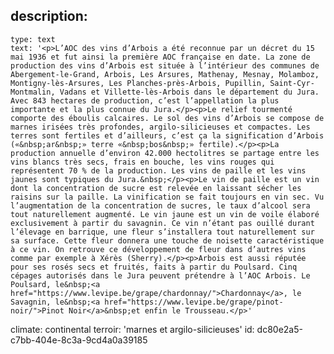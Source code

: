 description:
  -
    type: text
    text: '<p>L’AOC des vins d’Arbois a été reconnue par un décret du 15 mai 1936 et fut ainsi la première AOC française en date. La zone de production des vins d’Arbois est située à l’intérieur des communes de Abergement-le-Grand, Arbois, Les Arsures, Mathenay, Mesnay, Molamboz, Montigny-lès-Arsures, Les Planches-près-Arbois, Pupillin, Saint-Cyr-Montmalin, Vadans et Villette-lès-Arbois dans le département du Jura. Avec 843 hectares de production, c’est l’appellation la plus importante et la plus connue du Jura.</p><p>Le relief tourmenté comporte des éboulis calcaires. Le sol des vins d’Arbois se compose de marnes irisées très profondes, argilo-silicieuses et compactes. Les terres sont fertiles et d’ailleurs, c’est ça la signification d’Arbois («&nbsp;ar&nbsp;» terre «&nbsp;bos&nbsp;» fertile).</p><p>La production annuelle d’environ 42.000 hectolitres se partage entre les vins blancs très secs, frais en bouche, les vins rouges qui représentent 70 % de la production. Les vins de paille et les vins jaunes sont typiques du Jura.&nbsp;</p><p>Le vin de paille est un vin dont la concentration de sucre est relevée en laissant sécher les raisins sur la paille. La vinification se fait toujours en vin sec. Vu l’augmentation de la concentration de sucres, le taux d’alcool sera tout naturellement augmenté. Le vin jaune est un vin de voile élaboré exclusivement à partir du savagnin. Ce vin n’étant pas ouillé durant l’élevage en barrique, une fleur s’installera tout naturellement sur sa surface. Cette fleur donnera une touche de noisette caractéristique à ce vin. On retrouve ce développement de fleur dans d’autres vins comme par exemple à Xérès (Sherry).</p><p>Arbois est aussi réputée pour ses rosés secs et fruités, faits à partir du Poulsard. Cinq cépages autorisés dans le Jura peuvent prétendre à l’AOC Arbois. Le Poulsard, le&nbsp;<a href="https://www.levipe.be/grape/chardonnay/">Chardonnay</a>, le Savagnin, le&nbsp;<a href="https://www.levipe.be/grape/pinot-noir/">Pinot Noir</a>&nbsp;et enfin le Trousseau.</p>'
climate: continental
terroir: 'marnes et argilo-silicieuses'
id: dc80e2a5-c7bb-404e-8c3a-9cd4a0a39185
